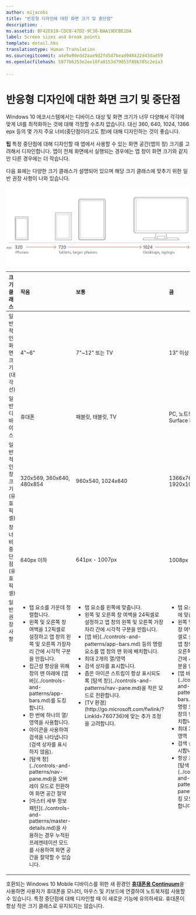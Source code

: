 ```yaml
---
author: mijacobs
title: "반응형 디자인에 대한 화면 크기 및 중단점"
description: .
ms.assetid: BF42E810-CDC8-47D2-9C30-BAA19DCBE2DA
label: Screen sizes and break points
template: detail.hbs
translationtype: Human Translation
ms.sourcegitcommit: a4e9a90edd2aae9d2fd5d7bead948422d43dad59
ms.openlocfilehash: 5977b6253e2ee10fa0153d79053f89b705c2e1a3

---
```


#  반응형 디자인에 대한 화면 크기 및 중단점

Windows 10 에코시스템에서는 디바이스 대상 및 화면 크기가 너무 다양해서 각각에 맞게 UI를 최적화하는 것에 대해 걱정할 수조차 없습니다. 대신 360, 640, 1024, 1366 epx 등의 몇 가지 주요 너비(중단점이라고도 함)에 대해 디자인하는 것이 좋습니다.

**팁** 특정 중단점에 대해 디자인할 때 앱에서 사용할 수 있는 화면 공간(앱의 창) 크기를 고려해서 디자인합니다. 앱이 전체 화면에서 실행되는 경우에는 앱 창이 화면 크기와 같지만 다른 경우에는 더 작습니다.
 

다음 표에는 다양한 크기 클래스가 설명되어 있으며 해당 크기 클래스에 맞추기 위한 일반 권장 사항이 나와 있습니다.

![반응형 디자인 중단점](images/rsp-design/rspd-breakpoints.png)

<table>
<colgroup>
<col width="25%" />
<col width="25%" />
<col width="25%" />
<col width="25%" />
</colgroup>
<thead>
<tr class="header">
<th align="left">크기 클래스</th>
<th align="left">작음</th>
<th align="left">보통</th>
<th align="left">큼</th>
</tr>
</thead>
<tbody>
<tr class="odd">
<td align="left">일반적인 화면 크기(대각선)</td>
<td align="left">4&quot;~6&quot;</td>
<td align="left">7&quot;~12&quot; 또는 TV</td>
<td align="left">13&quot; 이상</td>
</tr>
<tr class="even">
<td align="left">일반 디바이스</td>
<td align="left">휴대폰</td>
<td align="left">패블릿, 태블릿, TV</td>
<td align="left">PC, 노트북, Surface Hub</td>
</tr>
<tr class="odd">
<td align="left">일반적인 창 크기(유효 픽셀)</td>
<td align="left">320x569, 360x640, 480x854</td>
<td align="left">960x540, 1024x640</td>
<td align="left">1366x768, 1920x1080</td>
</tr>
<tr class="even">
<td align="left">창 너비 중단점(유효 픽셀)</td>
<td align="left">640px 이하</td>
<td align="left">641px - 1007px</td>
<td align="left">1008px 이상</td>
</tr>
<tr class="odd">
<td align="left" valign="top">일반 권장 사항</td>
<td align="left" valign="top"><ul>
<li>탭 요소를 가운데 정렬합니다.</li>
<li>왼쪽 및 오른쪽 창 여백을 12픽셀로 설정하고 앱 창의 왼쪽 및 오른쪽 가장자리 간에 시각적 구분을 만듭니다.</li>
<li>접근성 향상을 위해 창의 맨 아래에 [앱 바](../controls-and-patterns/app-bars.md)를 도킹합니다.</li>
<li>한 번에 하나의 열/영역을 사용합니다.</li>
<li>아이콘을 사용하여 검색을 나타냅니다(검색 상자를 표시하지 않음).</li>
<li>[탐색 창](../controls-and-patterns/nav-pane.md)을 오버레이 모드로 전환하여 화면 공간 절약</li>
<li>[마스터 세부 정보 패턴](../controls-and-patterns/master-details.md)을 사용하는 경우 누적된 프레젠테이션 모드를 사용하여 화면 공간을 절약할 수 있습니다.</li>
</ul></td>
<td align="left" valign="top"><ul>
<li>탭 요소를 왼쪽에 맞춥니다.</li>
<li>왼쪽 및 오른쪽 창 여백을 24픽셀로 설정하고 앱 창의 왼쪽 및 오른쪽 가장자리 간에 시각적 구분을 만듭니다.</li>
<li>[앱 바](../controls-and-patterns/app-bars.md) 등의 명령 요소를 앱 창의 맨 위에 배치합니다.</li>
<li>최대 2개의 열/영역</li>
<li>검색 상자를 표시합니다.</li>
<li>좁은 아이콘 스트립이 항상 표시되도록 [탐색 창](../controls-and-patterns/nav-pane.md)을 작은 모드로 전환합니다.</li>
<li>[TV 환경](http://go.microsoft.com/fwlink/?LinkId=760736)에 맞는 추가 조정을 고려합니다.</li>
</ul></td>
<td align="left" valign="top"><ul>
<li>탭 요소를 왼쪽에 맞춥니다.</li>
<li>왼쪽 및 오른쪽 창 여백을 24픽셀로 설정하고 앱 창의 왼쪽 및 오른쪽 가장자리 간에 시각적 구분을 만듭니다.</li>
<li>[앱 바](../controls-and-patterns/app-bars.md) 등의 명령 요소를 앱 창의 맨 위에 배치합니다.</li>
<li>최대 3개의 열/영역</li>
<li>검색 상자를 표시합니다.</li>
<li>항상 표시되도록 [탐색 창](../controls-and-patterns/nav-pane.md)을 도킹 모드로 전환합니다.</li>
</ul></td>
</tr>
</tbody>
</table>

호환되는 Windows 10 Mobile 디바이스를 위한 새 환경인 [**휴대폰용 Continuum**](http://go.microsoft.com/fwlink/p/?LinkID=699431)을 사용하면 사용자가 휴대폰을 모니터, 마우스 및 키보드에 연결하여 노트북처럼 사용할 수 있습니다. 특정 중단점에 대해 디자인할 때 이 새로운 기능에 유의하세요. 휴대폰이 항상 작은 크기 클래스로 유지되지는 않습니다.
 



<!--HONumber=Aug16_HO3-->


